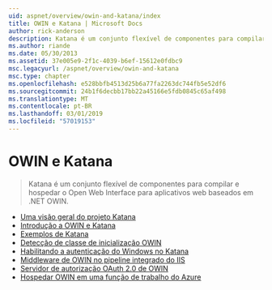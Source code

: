 ```yaml
---
uid: aspnet/overview/owin-and-katana/index
title: OWIN e Katana | Microsoft Docs
author: rick-anderson
description: Katana é um conjunto flexível de componentes para compilar e hospedar o Open Web Interface para aplicativos web baseados em .NET OWIN.
ms.author: riande
ms.date: 05/30/2013
ms.assetid: 37e005e9-2f1c-4039-b6ef-15612e0fdbc9
msc.legacyurl: /aspnet/overview/owin-and-katana
msc.type: chapter
ms.openlocfilehash: e528bbfb4513d25b6a77fa2263dc744fb5e52df6
ms.sourcegitcommit: 24b1f6decbb17bb22a45166e5fdb0845c65af498
ms.translationtype: MT
ms.contentlocale: pt-BR
ms.lasthandoff: 03/01/2019
ms.locfileid: "57019153"
---
```

<a name="owin-and-katana"></a>OWIN e Katana
====================
> Katana é um conjunto flexível de componentes para compilar e hospedar o Open Web Interface para aplicativos web baseados em .NET OWIN.


- [Uma visão geral do projeto Katana](an-overview-of-project-katana.md)
- [Introdução a OWIN e Katana](getting-started-with-owin-and-katana.md)
- [Exemplos de Katana](katana-samples.md)
- [Detecção de classe de inicialização OWIN](owin-startup-class-detection.md)
- [Habilitando a autenticação do Windows no Katana](enabling-windows-authentication-in-katana.md)
- [Middleware de OWIN no pipeline integrado do IIS](owin-middleware-in-the-iis-integrated-pipeline.md)
- [Servidor de autorização OAuth 2.0 de OWIN](owin-oauth-20-authorization-server.md)
- [Hospedar OWIN em uma função de trabalho do Azure](host-owin-in-an-azure-worker-role.md)
